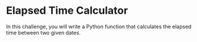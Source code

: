 # Elapsed Time Calculator
In this challenge, you will write a Python function that calculates the elapsed time between two given dates.